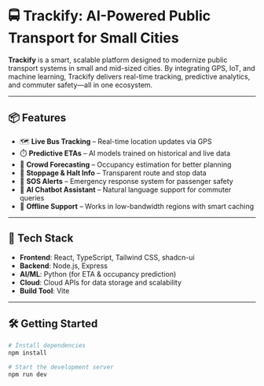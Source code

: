 # 🚍 Trackify: AI-Powered Public Transport for Small Cities

**Trackify** is a smart, scalable platform designed to modernize public transport systems in small and mid-sized cities. By integrating GPS, IoT, and machine learning, Trackify delivers real-time tracking, predictive analytics, and commuter safety—all in one ecosystem.

---

## 📦 Features

- 🗺️ **Live Bus Tracking** – Real-time location updates via GPS  
- ⏱️ **Predictive ETAs** – AI models trained on historical and live data  
- 👥 **Crowd Forecasting** – Occupancy estimation for better planning  
- 🛑 **Stoppage & Halt Info** – Transparent route and stop data  
- 🚨 **SOS Alerts** – Emergency response system for passenger safety  
- 🤖 **AI Chatbot Assistant** – Natural language support for commuter queries  
- 📶 **Offline Support** – Works in low-bandwidth regions with smart caching  

---

## 🧰 Tech Stack

- **Frontend**: React, TypeScript, Tailwind CSS, shadcn-ui  
- **Backend**: Node.js, Express  
- **AI/ML**: Python (for ETA & occupancy prediction)  
- **Cloud**: Cloud APIs for data storage and scalability  
- **Build Tool**: Vite  

---

## 🛠️ Getting Started

```bash
# Install dependencies
npm install

# Start the development server
npm run dev
